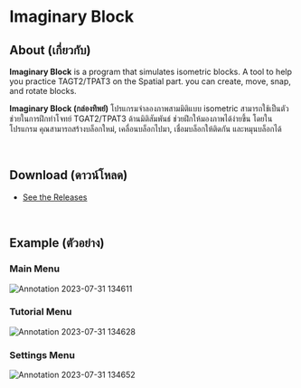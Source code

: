 # Imaginary Block

## About (เกี่ยวกับ)
**Imaginary Block** is a program that simulates isometric blocks. A tool to help you practice TAGT2/TPAT3 on the Spatial part. you can create, move, snap, and rotate blocks.

**Imaginary Block (กล่องทิพย์)** โปรแกรมจำลองภาพสามมิติแบบ isometric สามารถใช้เป็นตัวช่วยในการฝึกทำโจทย์ TGAT2/TPAT3 ด้านมิติสัมพันธ์ ช่วยฝึกให้มองภาพได้ง่ายขึ้น โดยในโปรแกรม คุณสามารถสร้างบล็อกใหม่, เคลื่อนบล็อกไปมา, เชื่อมบล็อกให้ติดกัน และหมุนบล็อกได้

<br />

## Download (ดาวน์โหลด)
- [See the Releases](https://github.com/DeepAung/ImaginaryBlock/releases)

<br />

## Example (ตัวอย่าง)

### Main Menu
![Annotation 2023-07-31 134611](https://github.com/DeepAung/ImaginaryBlock/assets/87839907/82ad23f2-0579-4c0e-aef6-759da889101a)

### Tutorial Menu
![Annotation 2023-07-31 134628](https://github.com/DeepAung/ImaginaryBlock/assets/87839907/52952d28-6516-421a-817c-4c0b2e5079b9)

### Settings Menu
![Annotation 2023-07-31 134652](https://github.com/DeepAung/ImaginaryBlock/assets/87839907/408636ed-d127-4a71-9f85-3c875d3e21a7)
